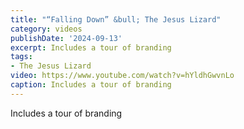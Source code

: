 ```yaml
---
title: "“Falling Down” &bull; The Jesus Lizard"
category: videos
publishDate: '2024-09-13'
excerpt: Includes a tour of branding
tags:
- The Jesus Lizard
video: https://www.youtube.com/watch?v=hYldhGwvnLo
caption: Includes a tour of branding
---
```

Includes a tour of branding
